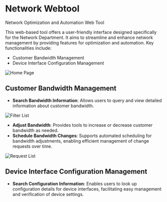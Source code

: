 # Network Webtool

Network Optimization and Automation Web Tool

This web-based tool offers a user-friendly interface designed specifically for the Network Department. It aims to streamline and enhance network management by providing features for optimization and automation. Key functionalities include:

- Customer Bandwidth Management
- Device Interface Configuration Management

![Home Page](https://cdn.statically.io/gh/atom-tr/atom-tr/src/prj/net.webtool/home.webp)

## Customer Bandwidth Management

- **Search Bandwidth Information**: Allows users to query and view detailed information about customer bandwidth.

![Filter List](https://cdn.statically.io/gh/atom-tr/atom-tr/src/prj/net.webtool/list.webp)

- **Adjust Bandwidth**: Provides tools to increase or decrease customer bandwidth as needed.
- **Schedule Bandwidth Changes**: Supports automated scheduling for bandwidth adjustments, enabling efficient management of change requests over time.

![Request List](https://cdn.statically.io/gh/atom-tr/atom-tr/src/prj/net.webtool/requests.webp)

## Device Interface Configuration Management

- **Search Configuration Information**: Enables users to look up configuration details for device interfaces, facilitating easy management and verification of device settings.
